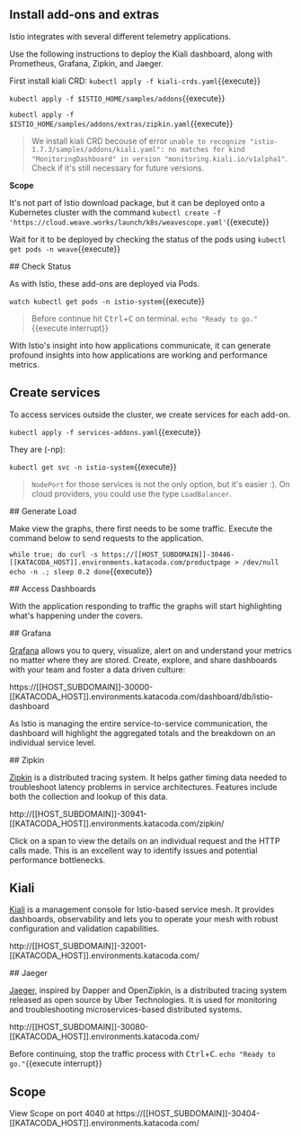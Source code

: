 ## Install add-ons and extras

Istio integrates with several different telemetry applications.

Use the following instructions to deploy the Kiali dashboard, along with Prometheus, Grafana, Zipkin, and Jaeger.

First install kiali CRD: `kubectl apply -f kiali-crds.yaml`{{execute}}

`kubectl apply -f $ISTIO_HOME/samples/addons`{{execute}}

`kubectl apply -f $ISTIO_HOME/samples/addons/extras/zipkin.yaml`{{execute}}

> We install kiali CRD becouse of error `unable to recognize "istio-1.7.3/samples/addons/kiali.yaml": no matches for kind "MonitoringDashboard" in version "monitoring.kiali.io/v1alpha1"`. Check if it's still necessary for future versions.

**Scope**

It's not part of Istio download package, but it can be deployed onto a Kubernetes cluster with the command `kubectl create -f 'https://cloud.weave.works/launch/k8s/weavescope.yaml'`{{execute}}

Wait for it to be deployed by checking the status of the pods using `kubectl get pods -n weave`{{execute}}

## Check Status

As with Istio, these add-ons are deployed via Pods.

`watch kubectl get pods -n istio-system`{{execute}}

> Before continue hit <kbd>Ctrl</kbd>+<kbd>C</kbd> on terminal. `echo "Ready to go."`{{execute interrupt}}

With Istio's insight into how applications communicate, it can generate profound insights into how applications are working and performance metrics.

## Create services

To access services outside the cluster, we create services for each add-on.

`kubectl apply -f services-addons.yaml`{{execute}}

They are (-np):

`kubectl get svc -n istio-system`{{execute}}

> `NodePort` for those services is not the only option, but it's easier :). On cloud providers, you could use the type `LoadBalancer`.

## Generate Load

Make view the graphs, there first needs to be some traffic. Execute the command below to send requests to the application.

`
while true; do
  curl -s https://[[HOST_SUBDOMAIN]]-30446-[[KATACODA_HOST]].environments.katacoda.com/productpage > /dev/null
  echo -n .;
  sleep 0.2
done
`{{execute}}

## Access Dashboards

With the application responding to traffic the graphs will start highlighting what's happening under the covers.

## Grafana

[Grafana](https://grafana.com/grafana/) allows you to query, visualize, alert on and understand your metrics no matter where they are stored. Create, explore, and share dashboards with your team and foster a data driven culture:

https://[[HOST_SUBDOMAIN]]-30000-[[KATACODA_HOST]].environments.katacoda.com/dashboard/db/istio-dashboard

As Istio is managing the entire service-to-service communication, the dashboard will highlight the aggregated totals and the breakdown on an individual service level.

## Zipkin

[Zipkin](https://zipkin.io/) is a distributed tracing system. It helps gather timing data needed to troubleshoot latency problems in service architectures. Features include both the collection and lookup of this data.

http://[[HOST_SUBDOMAIN]]-30941-[[KATACODA_HOST]].environments.katacoda.com/zipkin/

Click on a span to view the details on an individual request and the HTTP calls made. This is an excellent way to identify issues and potential performance bottlenecks.

## Kiali

[Kiali](https://kiali.io/) is a management console for Istio-based service mesh. It provides dashboards, observability and lets you to operate your mesh with robust configuration and validation capabilities.

http://[[HOST_SUBDOMAIN]]-32001-[[KATACODA_HOST]].environments.katacoda.com/

## Jaeger

[Jaeger](https://www.jaegertracing.io/), inspired by Dapper and OpenZipkin, is a distributed tracing system released as open source by Uber Technologies. It is used for monitoring and troubleshooting microservices-based distributed systems.

http://[[HOST_SUBDOMAIN]]-30080-[[KATACODA_HOST]].environments.katacoda.com/

Before continuing, stop the traffic process with <kbd>Ctrl</kbd>+<kbd>C</kbd>. `echo "Ready to go."`{{execute interrupt}}

## Scope

View Scope on port 4040 at https://[[HOST_SUBDOMAIN]]-30404-[[KATACODA_HOST]].environments.katacoda.com/